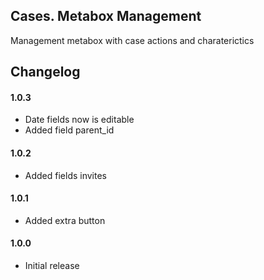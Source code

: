 ## Cases. Metabox Management
Management metabox with case actions and charaterictics


## Changelog

#### 1.0.3
* Date fields now is editable
* Added field parent_id

#### 1.0.2
* Added fields invites

#### 1.0.1
* Added extra button

#### 1.0.0
* Initial release